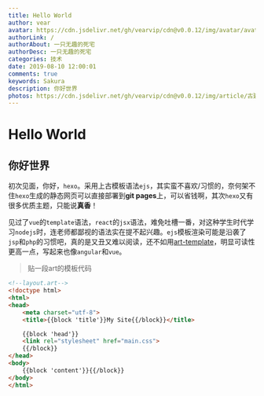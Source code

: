 ```yaml
---
title: Hello World 
author: vear
avatar: https://cdn.jsdelivr.net/gh/vearvip/cdn@v0.0.12/img/avatar/avatar.webp
authorLink: /
authorAbout: 一只无趣的死宅
authorDesc: 一只无趣的死宅
categories: 技术
date: 2019-08-10 12:00:01
comments: true
keywords: Sakura
description: 你好世界
photos: https://cdn.jsdelivr.net/gh/vearvip/cdn@v0.0.12/img/article/古建筑少女.webp
---
```


# Hello World
## 你好世界

 初次见面，你好，`hexo`。采用上古模板语法`ejs`，其实蛮不喜欢/习惯的，奈何架不住`hexo`生成的静态网页可以直接部署到**git pages**上，可以省钱啊，其次`hexo`又有很多优质主题，只能说**真香**！

 见过了`vue`的`template`语法，`react`的`jsx`语法，难免吐槽一番，对这种学生时代学习`nodejs`时，连老师都鄙视的语法实在提不起兴趣。`ejs`模板渲染可能是沿袭了`jsp`和`php`的习惯吧，真的是又丑又难以阅读，还不如用[art-template](https://github.com/aui/art-template)，明显可读性更高一点，写起来也像`angular`和`vue`。

> 贴一段art的模板代码

```html
<!--layout.art-->
<!doctype html>
<html>
<head>
    <meta charset="utf-8">
    <title>{{block 'title'}}My Site{{/block}}</title>

    {{block 'head'}}
    <link rel="stylesheet" href="main.css">
    {{/block}}
</head>
<body>
    {{block 'content'}}{{/block}}
</body>
</html>

```
